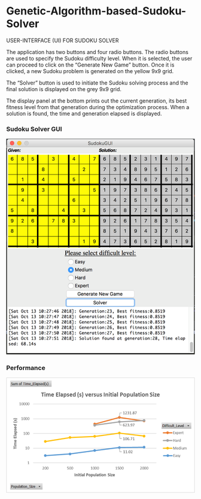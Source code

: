 # Genetic-Algorithm-based-Sudoku-Solver
USER-INTERFACE (UI) FOR SUDOKU SOLVER

The application has two buttons and four radio buttons. The radio buttons are used to specify the Sudoku difficulty level. When it is selected, the user can proceed to click on the “Generate New Game” button. Once it is clicked, a new Sudoku problem is generated on the yellow 9x9 grid.

The “Solver” button is used to initiate the Sudoku solving process and the final solution is displayed on the grey 9x9 grid.

The display panel at the bottom prints out the current generation, its best fitness level from that generation during the optimization process. When a solution is found, the time and generation elapsed is displayed.

### Sudoku Solver GUI
![Screenshot](sudoku_solver_gui.png)

### Performance
![Screenshot](time_elapse.png)
